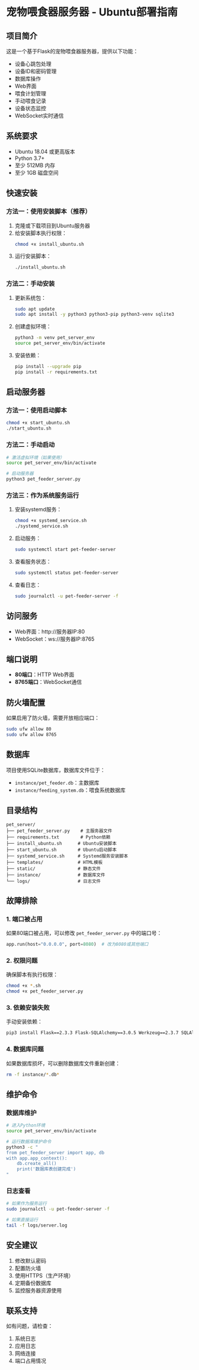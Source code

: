# 宠物喂食器服务器 - Ubuntu部署指南

## 项目简介

这是一个基于Flask的宠物喂食器服务器，提供以下功能：
- 设备心跳包处理
- 设备ID和密码管理
- 数据库操作
- Web界面
- 喂食计划管理
- 手动喂食记录
- 设备状态监控
- WebSocket实时通信

## 系统要求

- Ubuntu 18.04 或更高版本
- Python 3.7+
- 至少 512MB 内存
- 至少 1GB 磁盘空间

## 快速安装

### 方法一：使用安装脚本（推荐）

1. 克隆或下载项目到Ubuntu服务器
2. 给安装脚本执行权限：
   ```bash
   chmod +x install_ubuntu.sh
   ```
3. 运行安装脚本：
   ```bash
   ./install_ubuntu.sh
   ```

### 方法二：手动安装

1. 更新系统包：
   ```bash
   sudo apt update
   sudo apt install -y python3 python3-pip python3-venv sqlite3
   ```

2. 创建虚拟环境：
   ```bash
   python3 -m venv pet_server_env
   source pet_server_env/bin/activate
   ```

3. 安装依赖：
   ```bash
   pip install --upgrade pip
   pip install -r requirements.txt
   ```

## 启动服务器

### 方法一：使用启动脚本

```bash
chmod +x start_ubuntu.sh
./start_ubuntu.sh
```

### 方法二：手动启动

```bash
# 激活虚拟环境（如果使用）
source pet_server_env/bin/activate

# 启动服务器
python3 pet_feeder_server.py
```

### 方法三：作为系统服务运行

1. 安装systemd服务：
   ```bash
   chmod +x systemd_service.sh
   ./systemd_service.sh
   ```

2. 启动服务：
   ```bash
   sudo systemctl start pet-feeder-server
   ```

3. 查看服务状态：
   ```bash
   sudo systemctl status pet-feeder-server
   ```

4. 查看日志：
   ```bash
   sudo journalctl -u pet-feeder-server -f
   ```

## 访问服务

- Web界面：http://服务器IP:80
- WebSocket：ws://服务器IP:8765

## 端口说明

- **80端口**：HTTP Web界面
- **8765端口**：WebSocket通信

## 防火墙配置

如果启用了防火墙，需要开放相应端口：

```bash
sudo ufw allow 80
sudo ufw allow 8765
```

## 数据库

项目使用SQLite数据库，数据库文件位于：
- `instance/pet_feeder.db`：主数据库
- `instance/feeding_system.db`：喂食系统数据库

## 目录结构

```
pet_server/
├── pet_feeder_server.py    # 主服务器文件
├── requirements.txt        # Python依赖
├── install_ubuntu.sh      # Ubuntu安装脚本
├── start_ubuntu.sh        # Ubuntu启动脚本
├── systemd_service.sh     # Systemd服务安装脚本
├── templates/             # HTML模板
├── static/                # 静态文件
├── instance/              # 数据库文件
└── logs/                  # 日志文件
```

## 故障排除

### 1. 端口被占用

如果80端口被占用，可以修改 `pet_feeder_server.py` 中的端口号：

```python
app.run(host="0.0.0.0", port=8080)  # 改为8080或其他端口
```

### 2. 权限问题

确保脚本有执行权限：
```bash
chmod +x *.sh
chmod +x pet_feeder_server.py
```

### 3. 依赖安装失败

手动安装依赖：
```bash
pip3 install Flask==2.3.3 Flask-SQLAlchemy==3.0.5 Werkzeug==2.3.7 SQLAlchemy==2.0.21 websockets==11.0.3 pytz==2023.3
```

### 4. 数据库问题

如果数据库损坏，可以删除数据库文件重新创建：
```bash
rm -f instance/*.db*
```

## 维护命令

### 数据库维护

```bash
# 进入Python环境
source pet_server_env/bin/activate

# 运行数据库维护命令
python3 -c "
from pet_feeder_server import app, db
with app.app_context():
    db.create_all()
    print('数据库表创建完成')
"
```

### 日志查看

```bash
# 如果作为服务运行
sudo journalctl -u pet-feeder-server -f

# 如果直接运行
tail -f logs/server.log
```

## 安全建议

1. 修改默认密码
2. 配置防火墙
3. 使用HTTPS（生产环境）
4. 定期备份数据库
5. 监控服务器资源使用

## 联系支持

如有问题，请检查：
1. 系统日志
2. 应用日志
3. 网络连接
4. 端口占用情况 
